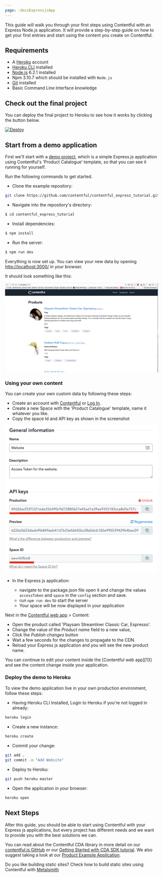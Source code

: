 ```yaml
---
page: :docsExpressjsApp
---
```


This guide will walk you through your first steps using Contentful with an Express Node.js application. It will provide a step-by-step guide on how to get your first entries and start using the content you create on Contentful.

## Requirements

- A [Heroku][1] account
- [Heroku CLI][14] installed
- [Node.js][2] 6.2.1 installed
- Npm 3.10.7 which should be installed with `Node.js`
- [Git][12] installed
- Basic Command Line Interface knowledge

## Check out the final project

You can deploy the final project to Heroku to see how it works by clicking the button below.

[![Deploy](https://www.herokucdn.com/deploy/button.svg)](https://heroku.com/deploy?template=https://github.com/contentful/contentful_express_tutorial)

## Start from a demo application

First we'll start with a [demo project][3], which is a simple Express.js application using Contentful's 'Product Catalogue' template, so that you can see it running for yourself.

Run the following commands to get started.

- Clone the example repository:

~~~bash
git clone https://github.com/contentful/contentful_express_tutorial.git
~~~

- Navigate into the repository's directory:

~~~bash
$ cd contentful_express_tutorial
~~~

- Install dependencies:

~~~bash
$ npm install
~~~

- Run the server:

~~~bash
$ npm run dev
~~~

Everything is now set up. You can view your new data by opening [http://localhost:3000/][4] in your browser.

It should look something like this:

![Express js Demo Application](./default_website.png)

### Using your own content

You can create your own custom data by following these steps:

- Create an account with [Contentful][6] or [Log In][5].
- Create a new Space with the 'Product Catalogue' template, name it whatever you like.
- Copy the space Id and API key as shown in the screenshot

![Keys Page](keys_and_ids.png)

- In the Express js application:

  - navigate to the package.json file open it and change the values `accessToken` and `space` in the `config` section and save.
  - run `npm run dev` to start the server
  - Your space will be now displayed in your application

Next in the [Contentful web app][6] > Content:

- Open the product called 'Playsam Streamliner Classic Car, Espresso'.
- Change the value of the _Product name_ field to a new value,
- Click the _Publish changes_ button
- Wait a few seconds for the changes to propagate to the CDN.
- Reload your Express js application and you will see the new product name.

You can continue to edit your content inside the [Contentful web app][13] and see the content change inside your application.

### Deploy the demo to Heroku

To view the demo application live in your own production environment, follow these steps:

- Having Heroku CLI Installed, Login to Heroku if you're not logged in already:

~~~bash
heroku login
~~~

- Create a new instance:

~~~bash
heroku create
~~~

- Commit your change:

~~~bash
git add .
git commit -m "Add Website"
~~~

- Deploy to Heroku:

~~~bash
git push heroku master
~~~

- Open the application in your browser:

~~~bash
heroku open
~~~

## Next Steps

After this guide, you should be able to start using Contentful with your Express js applications, but every project has different needs and we want to provide you with the best solutions we can.

You can read about the Contentful CDA library in more detail on our [contentful.js GitHub][1] or our [Getting Started with CDA SDK tutorial][9]. We also suggest taking a look at our [Product Example Application][10].

Do you like building static sites? Check how to build static sites using Contentful with [Metalsmith][11]

[1]: https://heroku.com
[10]: https://github.com/contentful/product-catalogue-js
[11]: https://github.com/contentful-labs/contentful-metalsmith-example
[12]: https://git-scm.com/downloads
[14]: https://devcenter.heroku.com/articles/heroku-command-line#download-and-install
[2]: https://nodejs.org
[3]: https://github.com/contentful/contentful_express_tutorial
[4]: http://localhost:3000
[5]: https://www.contentful.com/sign-up/#starter
[6]: https://app.contentful.com
[7]: /developers/docs/references/content-delivery-api/#/reference/search-parameters
[8]: https://github.com/contentful/contentful.js
[9]: https://www.contentful.com/developers/docs/javascript/tutorials/using-js-cda-sdk/
